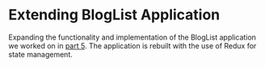 # Extending BlogList Application

Expanding the functionality and implementation of the BlogList application we worked on in [part 5](https://github.com/mister-fix/mooc-fullstack/tree/main/part5/bloglist-frontend). The application is rebuilt with the use of Redux for state management.
